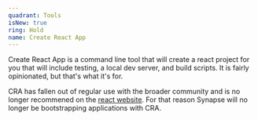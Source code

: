 ```yaml
---
quadrant: Tools
isNew: true
ring: Hold
name: Create React App
---
```


Create React App is a command line tool that will create a react project for you that will include testing, a local dev server, and build scripts. It is fairly opinionated, but that's what it's for.

CRA has fallen out of regular use with the broader community and is no longer recommened on the [react website](https://react.dev/learn/start-a-new-react-project). For that reason Synapse will no longer be bootstrapping applications with CRA.
